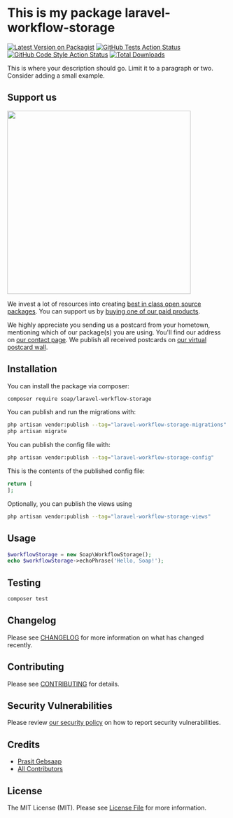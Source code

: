 # This is my package laravel-workflow-storage

[![Latest Version on Packagist](https://img.shields.io/packagist/v/soap/laravel-workflow-storage.svg?style=flat-square)](https://packagist.org/packages/soap/laravel-workflow-storage)
[![GitHub Tests Action Status](https://img.shields.io/github/actions/workflow/status/soap/laravel-workflow-storage/run-tests.yml?branch=main&label=tests&style=flat-square)](https://github.com/soap/laravel-workflow-storage/actions?query=workflow%3Arun-tests+branch%3Amain)
[![GitHub Code Style Action Status](https://img.shields.io/github/actions/workflow/status/soap/laravel-workflow-storage/fix-php-code-style-issues.yml?branch=main&label=code%20style&style=flat-square)](https://github.com/soap/laravel-workflow-storage/actions?query=workflow%3A"Fix+PHP+code+style+issues"+branch%3Amain)
[![Total Downloads](https://img.shields.io/packagist/dt/soap/laravel-workflow-storage.svg?style=flat-square)](https://packagist.org/packages/soap/laravel-workflow-storage)

This is where your description should go. Limit it to a paragraph or two. Consider adding a small example.

## Support us

[<img src="https://github-ads.s3.eu-central-1.amazonaws.com/laravel-workflow-storage.jpg?t=1" width="419px" />](https://spatie.be/github-ad-click/laravel-workflow-storage)

We invest a lot of resources into creating [best in class open source packages](https://spatie.be/open-source). You can support us by [buying one of our paid products](https://spatie.be/open-source/support-us).

We highly appreciate you sending us a postcard from your hometown, mentioning which of our package(s) you are using. You'll find our address on [our contact page](https://spatie.be/about-us). We publish all received postcards on [our virtual postcard wall](https://spatie.be/open-source/postcards).

## Installation

You can install the package via composer:

```bash
composer require soap/laravel-workflow-storage
```

You can publish and run the migrations with:

```bash
php artisan vendor:publish --tag="laravel-workflow-storage-migrations"
php artisan migrate
```

You can publish the config file with:

```bash
php artisan vendor:publish --tag="laravel-workflow-storage-config"
```

This is the contents of the published config file:

```php
return [
];
```

Optionally, you can publish the views using

```bash
php artisan vendor:publish --tag="laravel-workflow-storage-views"
```

## Usage

```php
$workflowStorage = new Soap\WorkflowStorage();
echo $workflowStorage->echoPhrase('Hello, Soap!');
```

## Testing

```bash
composer test
```

## Changelog

Please see [CHANGELOG](CHANGELOG.md) for more information on what has changed recently.

## Contributing

Please see [CONTRIBUTING](CONTRIBUTING.md) for details.

## Security Vulnerabilities

Please review [our security policy](../../security/policy) on how to report security vulnerabilities.

## Credits

- [Prasit Gebsaap](https://github.com/soap)
- [All Contributors](../../contributors)

## License

The MIT License (MIT). Please see [License File](LICENSE.md) for more information.
